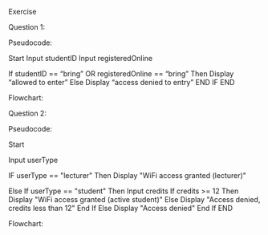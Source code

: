 Exercise

Question 1:

Pseudocode:

Start
Input studentID
Input registeredOnline

If studentID == “bring” OR registeredOnline == “bring”
	Then Display “allowed to enter”
Else
	Display “access denied to entry”
END IF
END


Flowchart: 



Question 2:

Pseudocode:

Start

Input userType

IF userType == "lecturer" Then
    Display "WiFi access granted (lecturer)"

Else If userType == "student" Then
    Input credits
    If credits >= 12 Then
        Display "WiFi access granted (active student)"
    Else
        Display "Access denied, credits less than 12"
    End If
Else
    Display "Access denied"
End  If
END

Flowchart:


